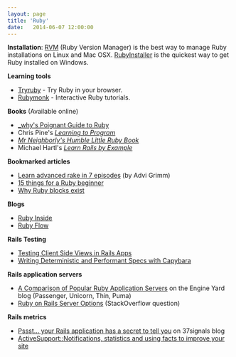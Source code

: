```yaml
---
layout: page
title: 'Ruby'
date:   2014-06-07 12:00:00
---
```


**Installation**: [RVM](https://rvm.io/rvm/install/) (Ruby Version Manager) is
the best way to manage Ruby installations on Linux and Mac OSX.
[RubyInstaller](http://rubyinstaller.org/) is the quickest way to get Ruby
installed on Windows.

**Learning tools**

* [Tryruby](http://tryruby.org/) - Try Ruby in your browser.
* [Rubymonk](http://rubymonk.org/) - Interactive Ruby tutorials.

**Books** (Available online)

* [_why's Poignant Guide to Ruby](http://mislav.uniqpath.com/poignant-guide/)
* Chris Pine's [_Learning to Program_](http://pine.fm/LearnToProgram/)
* [_Mr Neighborly's Humble Little Ruby Book_](http://humblelittlerubybook.com/)
* Michael Hartl's [_Learn Rails by Example_](http://ruby.railstutorial.org/ruby-on-rails-tutorial-book)

**Bookmarked articles**

* [Learn advanced rake in 7 episodes](http://devblog.avdi.org/2014/04/30/learn-advanced-rake-in-7-episodes/) (by Advi Grimm)
* [15 things for a Ruby beginner](http://www.jasimabasheer.com/posts/meta_introduction_to_ruby.html)
* [Why Ruby blocks exist](http://programming.oreilly.com/2014/02/why-ruby-blocks-exist.html)

**Blogs**

* [Ruby Inside](http://www.rubyinside.com/)
* [Ruby Flow](http://www.rubyflow.com/)

**Rails Testing**

* [Testing Client Side Views in Rails Apps](http://blog.arkency.com/2013/09/testing-client-side-views-in-rails-apps/)
* [Writing Deterministic and Performant Specs with Capybara](http://blog.carbonfive.com/2013/07/26/writing-deterministic-performant-specs-with-capybara/)

**Rails application servers**

* [A Comparison of Popular Ruby Application Servers](https://blog.engineyard.com/2014/ruby-app-server-arena-pt1)
  on the Engine Yard blog (Passenger, Unicorn, Thin, Puma)
* [Ruby on Rails Server Options](http://stackoverflow.com/questions/4113299/ruby-on-rails-server-options/4113570#4113570)
  (StackOverflow question)

**Rails metrics**

* [Pssst... your Rails application has a secret to tell you](http://signalvnoise.com/posts/3091-pssst-your-rails-application-has-a-secret-to-tell-you) on 37signals blog
* [ActiveSupport::Notifications, statistics and using facts to improve your site](http://www.reinteractive.net/posts/141-activesupport-notifications-statistics-and-using-facts-to-improve-your-site)
